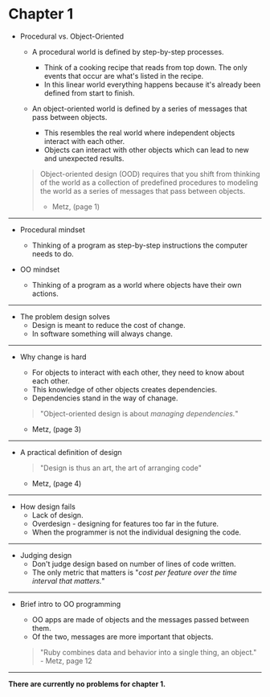 # Chapter 1

* Procedural vs. Object-Oriented
  * A procedural world is defined by step-by-step processes.
    * Think of a cooking recipe that reads from top down. The only events that occur are what's listed in the recipe.
    * In this linear world everything happens because it's already been defined from start to finish.

  * An object-oriented world is defined by a series of messages that pass between objects.
    * This resembles the real world where independent objects interact with each other.
    * Objects can interact with other objects which can lead to new and unexpected results.

  > Object-oriented design (OOD) requires that you shift from thinking of the world as a collection of predefined procedures to modeling the world as a series of messages that pass between objects.
    > - Metz, (page 1)
---------------------------------------------------------------------------------------------------------------------------------------------------------

* Procedural mindset
  * Thinking of a program as step-by-step instructions the computer needs to do.

* OO mindset
  * Thinking of a program as a world where objects have their own actions.

---------------------------------------------------------------------------------------------------------------------------------------------------------
* The problem design solves
  * Design is meant to reduce the cost of change.
  * In software something will always change.
---------------------------------------------------------------------------------------------------------------------------------------------------------
* Why change is hard
  * For objects to interact with each other, they need to know about each other.
  * This knowledge of other objects creates dependencies.
  * Dependencies stand in the way of chanage.

  > "Object-oriented design is about *managing dependencies.*"
  - Metz, (page 3)
---------------------------------------------------------------------------------------------------------------------------------------------------------
* A practical definition of design

  > "Design is thus an art, the art of arranging code"
  - Metz, (page 4)
---------------------------------------------------------------------------------------------------------------------------------------------------------
* How design fails
  * Lack of design.
  * Overdesign - designing for features too far in the future.
  * When the programmer is not the individual designing the code.
---------------------------------------------------------------------------------------------------------------------------------------------------------
* Judging design
  * Don't judge design based on number of lines of code written.
  * The only metric that matters is "*cost per feature over the time interval that matters.*"
---------------------------------------------------------------------------------------------------------------------------------------------------------
* Brief intro to OO programming
  * OO apps are made of objects and the messages passed between them.
  * Of the two, messages are more important that objects.

  > "Ruby combines data and behavior into a single thing, an object." - Metz, page 12
---------------------------------------------------------------------------------------------------------------------------------------------------------

**There are currently no problems for chapter 1.**

